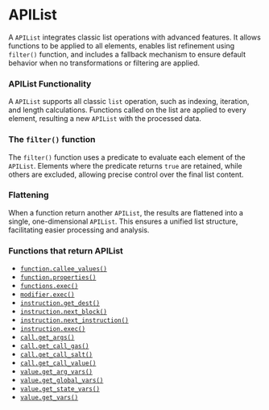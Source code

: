 # APIList

A `APIList` integrates classic list operations with advanced features. It allows functions to be applied to all elements, enables list refinement using `filter()` function, and includes a fallback mechanism to ensure default behavior when no transformations or filtering are applied.&#x20;

### APIList Functionality

A `APIList` supports all classic `list` operation, such as indexing, iteration, and length calculations. Functions called on the list are applied to every element, resulting a new `APIList` with the processed data.

### The `filter()` function

The `filter()` function uses a predicate to evaluate each element of the `APIList`. Elements where the predicate returns `true` are retained, while others are excluded, allowing precise control over the final list content.

### Flattening

When a function return another `APIList`, the results are flattened into a single, one-dimensional `APIList`. This ensures a unified list structure, facilitating easier processing and analysis.



### Functions that return APIList

* [`function.callee_values()`](../callable/callable.callee\_values.md)
* [`function.properties()`](../callable/function/function.properties.md)
* [`functions.exec()`](../callables/functions/functions.exec.md)
* [`modifier.exec()`](../callables/modifiers/modifiers.exec.md)
* [`instruction.get_dest()`](../instruction/instruction.get\_dest.md)
* [`instruction.next_block()`](../instruction/instruction.next\_block.md)
* [`instruction.next_instruction()`](../instruction/instruction.next\_instruction.md)
* [`instruction.exec()`](../instructions/instructions.exec.md)
* [`call.get_args()`](../value/call/call.get\_args.md)
* [`call.get_call_gas()`](../value/call/call.get\_call\_gas.md)
* [`call.get_call_salt()`](../value/call/call.get\_call\_salt.md)
* [`call.get_call_value()`](../value/call/call.get\_call\_value.md)
* [`value.get_arg_vars()`](../value/value.get\_arg\_vars.md)
* [`value.get_global_vars()`](../value/value.get\_global\_vars.md)
* [`value.get_state_vars()`](../value/value.get\_state\_vars.md)
* [`value.get_vars()`](../value/value.get\_vars.md)

